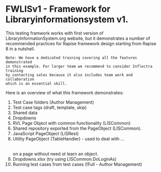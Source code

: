 
# FWLISv1 - Framework for Libraryinformationsystem v1.

This testing framwork works with first version of LibraryInformationSystem.org 
website, but it demonstrates a number of recommended practices for Rapise framework
design starting from Rapise 8 in a nutshell.

	Note: We have a dedicated training covering all the features demonstrated
	in this example. For larger team we recommend to consider Inflectra training
	by contacting sales because it also includes team work and collaboration
	which is an essential skill.


Here is an overview of what this framework demonstrates:

1. Test Case folders (Author Management)
2. Test case tags (draft, template, skip)
3. Shared data
4. Dropdowns
5. RVL Page Object with common functionality (LISCommon)
6. Shared repository exported from the PageObject (LISCommon).
7. JavaScript PageObject (LISRest)
8. Utility PageObject (TableHandler) - used to deal with <table>...</table> on a
page without need ot learn an object.
9. Dropdowns.xlsx (try using LISCommon.DoLoginAs)
10. Running test cases from test cases (!Full - Author Management)

